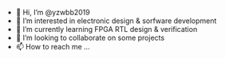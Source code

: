 - 👋 Hi, I’m @yzwbb2019
- 👀 I’m interested in electronic design & sorfware development
- 🌱 I’m currently learning FPGA RTL design & verification
- 💞️ I’m looking to collaborate on some projects
- 📫 How to reach me ...

<!---
yzwbb2019/yzwbb2019 is a ✨ special ✨ repository because its `README.md` (this file) appears on your GitHub profile.
You can click the Preview link to take a look at your changes.
--->
